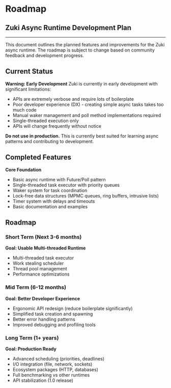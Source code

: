 # Roadmap

## Zuki Async Runtime Development Plan

---

This document outlines the planned features and improvements for the Zuki async runtime. The roadmap is subject to change based on community feedback and development progress.

## Current Status

**Warning: Early Development**
Zuki is currently in early development with significant limitations:
- APIs are extremely verbose and require lots of boilerplate
- Poor developer experience (DX) - creating simple async tasks takes too much code
- Manual waker management and poll method implementations required
- Single-threaded execution only
- APIs will change frequently without notice

**Do not use in production.** This is currently best suited for learning async patterns and contributing to development.

## Completed Features

**Core Foundation**
- Basic async runtime with Future/Poll pattern
- Single-threaded task executor with priority queues
- Waker system for task coordination
- Lock-free data structures (MPMC queues, ring buffers, intrusive lists)
- Timer system with delays and timeouts
- Basic documentation and examples

## Roadmap

### Short Term (Next 3-6 months)
**Goal: Usable Multi-threaded Runtime**
- Multi-threaded task executor
- Work stealing scheduler
- Thread pool management
- Performance optimizations

### Mid Term (6-12 months)  
**Goal: Better Developer Experience**
- Ergonomic API redesign (reduce boilerplate significantly)
- Simplified task creation and spawning
- Better error handling patterns
- Improved debugging and profiling tools

### Long Term (1+ years)
**Goal: Production Ready**
- Advanced scheduling (priorities, deadlines)
- I/O integration (file, network, sockets)
- Ecosystem packages (HTTP, databases)
- Full benchmarking vs other runtimes
- API stabilization (1.0 release)